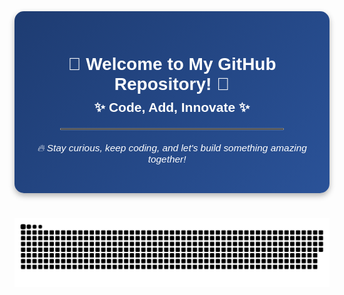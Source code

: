 <div class="container">
  <h1>🚀 Welcome to My GitHub Repository! 🎉</h1>
  
  <p class="subtitle">✨ Code, Add, Innovate ✨</p>


  <hr>

  <p class="footer">
    🔥 Stay curious, keep coding, and let's build something amazing together! 🚀  
  </p>
</div>

<style>
  .container {
    text-align: center;
    background: linear-gradient(135deg, #1e3c72, #2a5298);
    color: white;
    padding: 30px;
    border-radius: 15px;
    box-shadow: 0 4px 10px rgba(0, 0, 0, 0.3);
    max-width: 600px;
    margin: 40px auto;
    font-family: 'Arial', sans-serif;
  }

  .subtitle {
    font-size: 1.5em;
    font-weight: bold;
    margin-top: -10px;
  }

  .description {
    font-size: 1.2em;
    margin-top: 15px;
  }

  .footer {
    font-size: 1.1em;
    font-style: italic;
    margin-top: 20px;
  }

  hr {
    border: 1px solid rgba(255, 255, 255, 0.5);
    width: 80%;
    margin: 20px auto;
  }
</style>


<div align="center">
  
  ![snake gif](https://github.com/AmirhonAli/AmirhonAli/blob/output/github-snake-dark.svg)
</div
